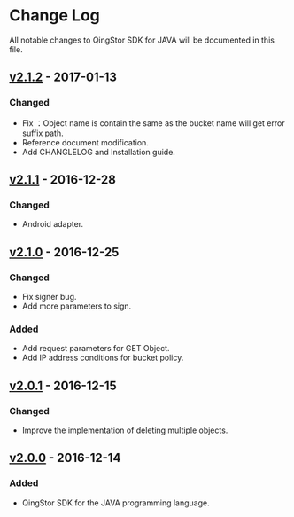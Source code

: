# Change Log
All notable changes to QingStor SDK for JAVA will be documented in this file.

## [v2.1.2] - 2017-01-13

### Changed

- Fix ：Object name is contain the same as the bucket name will get error suffix path.
- Reference document modification.
- Add CHANGLELOG and Installation guide.


## [v2.1.1] - 2016-12-28

### Changed

- Android adapter.


## [v2.1.0] - 2016-12-25

### Changed

- Fix signer bug.
- Add more parameters to sign.

### Added

- Add request parameters for GET Object.
- Add IP address conditions for bucket policy.

## [v2.0.1] - 2016-12-15

### Changed

- Improve the implementation of deleting multiple objects.

## [v2.0.0] - 2016-12-14

### Added

- QingStor SDK for the JAVA programming language.

[v2.1.2]: https://github.com/yunify/qingstor-sdk-java/compare/v2.1.1...v2.1.2
[v2.1.1]: https://github.com/yunify/qingstor-sdk-java/compare/v2.1.0...v2.1.1
[v2.1.0]: https://github.com/yunify/qingstor-sdk-java/compare/v2.0.1...v2.1.0
[v2.0.1]: https://github.com/yunify/qingstor-sdk-java/compare/v2.0.0...v2.0.1
[v2.0.0]: https://github.com/yunify/qingstor-sdk-java/compare/v2.0.0...v2.0.0
